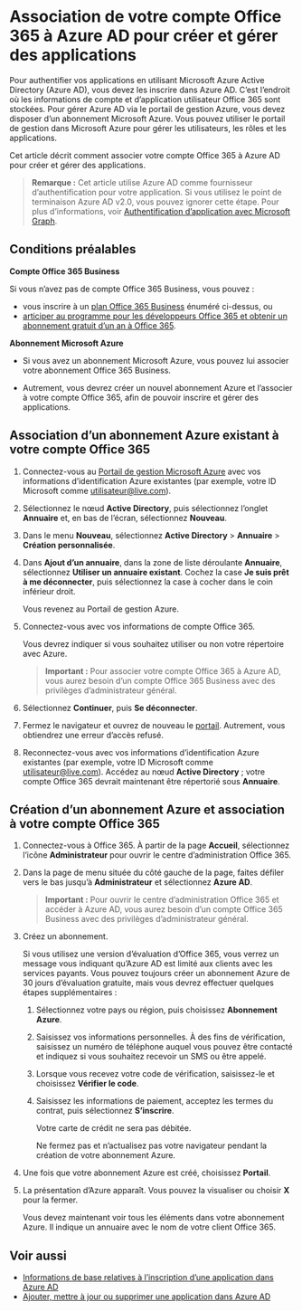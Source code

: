 # <a name="associate-your-office-365-account-with-azure-ad-to-create-and-manage-apps"></a>Association de votre compte Office 365 à Azure AD pour créer et gérer des applications

Pour authentifier vos applications en utilisant Microsoft Azure Active Directory (Azure AD), vous devez les inscrire dans Azure AD. C’est l’endroit où les informations de compte et d’application utilisateur Office 365 sont stockées. Pour gérer Azure AD via le portail de gestion Azure, vous devez disposer d’un abonnement Microsoft Azure. Vous pouvez utiliser le portail de gestion dans Microsoft Azure pour gérer les utilisateurs, les rôles et les applications. 

Cet article décrit comment associer votre compte Office 365 à Azure AD pour créer et gérer des applications.

 >**Remarque :** Cet article utilise Azure AD comme fournisseur d’authentification pour votre application. Si vous utilisez le point de terminaison Azure AD v2.0, vous pouvez ignorer cette étape. Pour plus d’informations, voir [Authentification d’application avec Microsoft Graph](../auth_overview.md).

## <a name="prerequisites"></a>Conditions préalables

**Compte Office 365 Business**

Si vous n’avez pas de compte Office 365 Business, vous pouvez :

- vous inscrire à un [plan Office 365 Business](http://products.office.com/en-us/business/compare-office-365-for-business-plans) énuméré ci-dessus, ou
- [articiper au programme pour les développeurs Office 365 et obtenir un abonnement gratuit d’un an à Office 365](https://aka.ms/devprogramsignup).

**Abonnement Microsoft Azure** 

- Si vous avez un abonnement Microsoft Azure, vous pouvez lui associer votre abonnement Office 365 Business. 

- Autrement, vous devrez créer un nouvel abonnement Azure et l’associer à votre compte Office 365, afin de pouvoir inscrire et gérer des applications.


<!---<a name="bk_AssociateExistingAzureSubscription"> </a>-->

## <a name="to-associate-an-existing-azure-subscription-with-your-office-365-account"></a>Association d’un abonnement Azure existant à votre compte Office 365


1. Connectez-vous au [Portail de gestion Microsoft Azure](https://manage.windowsazure.com) avec vos informations d’identification Azure existantes (par exemple, votre ID Microsoft comme utilisateur@live.com).
        
2. Sélectionnez le nœud **Active Directory**, puis sélectionnez l’onglet **Annuaire** et, en bas de l’écran, sélectionnez **Nouveau**. 
     
4. Dans le menu **Nouveau**, sélectionnez **Active Directory**  >  **Annuaire**  >  **Création personnalisée**.
    
5. Dans **Ajout d’un annuaire**, dans la zone de liste déroulante **Annuaire**, sélectionnez **Utiliser un annuaire existant**. Cochez la case **Je suis prêt à me déconnecter**, puis sélectionnez la case à cocher dans le coin inférieur droit. 
    
    Vous revenez au Portail de gestion Azure.
        
3. Connectez-vous avec vos informations de compte Office 365. 
    
    Vous devrez indiquer si vous souhaitez utiliser ou non votre répertoire avec Azure. 
    
    >**Important :** Pour associer votre compte Office 365 à Azure AD, vous aurez besoin d’un compte Office 365 Business avec des privilèges d’administrateur général. 
    
        
4. Sélectionnez **Continuer**, puis **Se déconnecter**.
        
5. Fermez le navigateur et ouvrez de nouveau le [portail](https://manage.windowsazure.com). Autrement, vous obtiendrez une erreur d’accès refusé.
    
        
6. Reconnectez-vous avec vos informations d’identification Azure existantes (par exemple, votre ID Microsoft comme utilisateur@live.com). Accédez au nœud **Active Directory** ; votre compte Office 365 devrait maintenant être répertorié sous **Annuaire**.
    

<!--<a name="bk_AssociateNewAzureSubscription"> </a>-->

## <a name="to-create-a-new-azure-subscription-and-associate-it-with-your-office-365-account"></a>Création d’un abonnement Azure et association à votre compte Office 365


1. Connectez-vous à Office 365. À partir de la page **Accueil**, sélectionnez l’icône **Administrateur** pour ouvrir le centre d’administration Office 365.
2. Dans la page de menu située du côté gauche de la page, faites défiler vers le bas jusqu’à **Administrateur** et sélectionnez **Azure AD**.

    >**Important :** Pour ouvrir le centre d’administration Office 365 et accéder à Azure AD, vous aurez besoin d’un compte Office 365 Business avec des privilèges d’administrateur général. 
    
3. Créez un abonnement.
        
    Si vous utilisez une version d’évaluation d’Office 365, vous verrez un message vous indiquant qu’Azure AD est limité aux clients avec les services payants. Vous pouvez toujours créer un abonnement Azure de 30 jours d’évaluation gratuite, mais vous devrez effectuer quelques étapes supplémentaires :
    
    1. Sélectionnez votre pays ou région, puis choisissez **Abonnement Azure**.
    2. Saisissez vos informations personnelles. À des fins de vérification, saisissez un numéro de téléphone auquel vous pouvez être contacté et indiquez si vous souhaitez recevoir un SMS ou être appelé.
    3. Lorsque vous recevez votre code de vérification, saisissez-le et choisissez **Vérifier le code**.
    4. Saisissez les informations de paiement, acceptez les termes du contrat, puis sélectionnez **S’inscrire**.
        
        Votre carte de crédit ne sera pas débitée.
        
        Ne fermez pas et n’actualisez pas votre navigateur pendant la création de votre abonnement Azure.
            
4. Une fois que votre abonnement Azure est créé, choisissez **Portail**.
        
5. La présentation d’Azure apparaît. Vous pouvez la visualiser ou choisir **X** pour la fermer.
        
    Vous devez maintenant voir tous les éléments dans votre abonnement Azure. Il indique un annuaire avec le nom de votre client Office 365.
    
## <a name="see-also"></a>Voir aussi
- [Informations de base relatives à l’inscription d’une application dans Azure AD](https://azure.microsoft.com/en-us/documentation/articles/active-directory-authentication-scenarios/#basics-of-registering-an-application-in-azure-ad)
- [Ajouter, mettre à jour ou supprimer une application dans Azure AD](https://azure.microsoft.com/en-us/documentation/articles/active-directory-integrating-applications/)